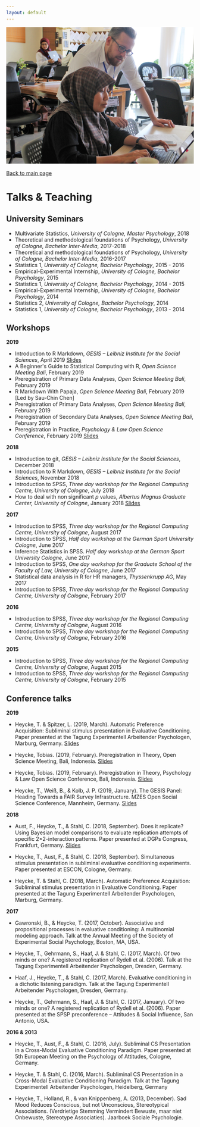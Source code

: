 ```yaml
---
layout: default
---
```


<center>
  <img src="../img/teachingTH.png">
</center>

[Back to main page](../index.md)

# Talks & Teaching

## University Seminars

- Multivariate Statistics, *University of Cologne, Master Psychology*, 2018
- Theoretical and methodological foundations of Psychology, *University of Cologne, Bachelor Inter-Media*, 2017-2018
- Theoretical and methodological foundations of Psychology, *University of Cologne, Bachelor Inter-Media*, 2016-2017
- Statistics 1, *University of Cologne, Bachelor Psychology*, 2015 - 2016
- Empirical-Experimental Internship, *University of Cologne, Bachelor Psychology*, 2015
- Statistics 1, *University of Cologne, Bachelor Psychology*, 2014 - 2015
- Empirical-Experimental Internship, *University of Cologne, Bachelor Psychology*, 2014
- Statistics 2, *University of Cologne, Bachelor Psychology*, 2014
- Statistics 1, *University of Cologne, Bachelor Psychology*, 2013 - 2014

## Workshops

**2019**

- Introduction to R Markdown, *GESIS – Leibniz Institute for the Social Sciences*, April 2019 [Slides](https://osf.io/ahu8x/)
- A Beginner's Guide to Statistical Computing with R, *Open Science Meeting Bali*, February 2019
- Preregistration of Primary Data Analyses, *Open Science Meeting Bali*, February 2019
- R Markdown With Papaja, *Open Science Meeting Bali*, February 2019 [Led by Sau-Chin Chen]
- Preregistration of Primary Data Analyses, *Open Science Meeting Bali*, February 2019
- Preregistration of Secondary Data Analyses, *Open Science Meeting Bali*, February 2019
- Preregistration in Practice, *Psychology & Law Open Science Conference*, February 2019 [Slides](https://osf.io/n43g8/)

**2018**

- Introduction to git, *GESIS – Leibniz Institute for the Social Sciences*, December 2018
- Introduction to R Markdown, *GESIS – Leibniz Institute for the Social Sciences*, November 2018
- Introduction to SPSS, *Three day workshop for the Regional Computing Centre, University of Cologne*, July 2018
- How to deal with non significant *p* values, *Albertus Magnus Graduate Center, University of Cologne*, January 2018 [Slides](https://osf.io/fvp9q/)

**2017**

- Introduction to SPSS, *Three day workshop for the Regional Computing Centre, University of Cologne*, August 2017
- Introduction to SPSS, *Half day workshop at the German Sport University Cologne*, June 2017
- Inference Statistics in SPSS. *Half day workshop at the German Sport University Cologne*, June 2017
- Introduction to SPSS, *One day workshop for the Graduate School of the Faculty of Law, University of Cologne*, June 2017
- Statistical data analysis in R for HR managers, *Thyssenkrupp AG*, May 2017
- Introduction to SPSS, *Three day workshop for the Regional Computing Centre, University of Cologne*, February 2017

**2016**

- Introduction to SPSS, *Three day workshop for the Regional Computing Centre, University of Cologne*, August 2016
- Introduction to SPSS, *Three day workshop for the Regional Computing Centre, University of Cologne*, February 2016

**2015**

- Introduction to SPSS, *Three day workshop for the Regional Computing Centre, University of Cologne*, August 2015
- Introduction to SPSS, *Three day workshop for the Regional Computing Centre, University of Cologne*, February 2015


## Conference talks

**2019**

- Heycke, T. & Spitzer, L. (2019, March). Automatic Preference Acquisition: Subliminal stimulus presentation in Evaluative Conditioning. Paper presented at the Tagung Experimentell Arbeitender Psychologen, Marburg, Germany. [Slides](https://osf.io/cbpu9/)

- Heycke, Tobias. (2019, February). Preregistration in Theory, Open Science Meeting, Bali, Indonesia. [Slides](https://osf.io/s8tn7/)

- Heycke, Tobias. (2019, February). Preregistration in Theory, Psychology & Law Open Science Conference, Bali, Indonesia. [Slides](https://osf.io/kcmjq/)

- Heycke, T., Weiß, B., & Kolb, J. P. (2019, January). The GESIS Panel: Heading Towards a FAIR Survey Infrastructure. MZES Open Social Science Conference, Mannheim, Germany. [Slides](https://osf.io/u6am8/)


**2018**

- Aust, F., Heycke, T., & Stahl, C. (2018, September). Does it replicate? Using Bayesian model comparisons to evaluate replication attempts of specific 2×2-interaction patterns. Paper presented at DGPs Congress, Frankfurt, Germany. [Slides](https://crsh.github.io/ml-otm-dgps-slides/)

- Heycke, T., Aust, F., & Stahl, C. (2018, September). Simultaneous stimulus presentation in subliminal evaluative conditioning experiments. Paper presented at ESCON, Cologne, Germany.

- Heycke, T. & Stahl, C. (2018, March). Automatic Preference Acquisition: Subliminal stimulus presentation in Evaluative Conditioning. Paper presented at the Tagung Experimentell Arbeitender Psychologen, Marburg, Germany.


**2017**

- Gawronski, B., & Heycke, T. (2017, October). Associative and propositional processes in evaluative conditioning: A multinomial modeling approach. Talk at the Annual Meeting of the Society of Experimental Social Psychology, Boston, MA, USA.

- Heycke, T., Gehrmann, S., Haaf, J. & Stahl, C. (2017, March). Of two minds or one? A registered replication of Rydell et al. (2006). Talk at the Tagung Experimentell Arbeitender Psychologen, Dresden, Germany.

- Haaf, J., Heycke, T., & Stahl, C. (2017, March). Evaluative conditioning in a dichotic listening paradigm. Talk at the Tagung Experimentell Arbeitender Psychologen, Dresden, Germany.

- Heycke, T., Gehrmann, S., Haaf, J. & Stahl, C. (2017, January). Of two minds or one? A registered replication of Rydell et al. (2006). Paper presented at the SPSP preconference – Attitudes & Social Influence, San Antonio, USA.


**2016 & 2013**

- Heycke, T., Aust, F., & Stahl, C. (2016, July). Subliminal CS Presentation in a Cross-Modal Evaluative Conditioning Paradigm. Paper presented at 5th European Meeting on the Psychology of Attitudes, Cologne, Germany.

- Heycke, T. & Stahl, C. (2016, March). Subliminal CS Presentation in a Cross-Modal Evaluative Conditioning Paradigm. Talk at the Tagung Experimentell Arbeitender Psychologen, Heidelberg, Germany

- Heycke, T., Holland, R., & van Knippenberg, A. (2013, December). Sad Mood Reduces Conscious, but not Unconscious, Stereotypical Associations. (Verdrietige Stemming Vermindert Bewuste, maar niet Onbewuste, Stereotype Associaties). Jaarboek Sociale Psychologie. 

<!--
## Invited talks/ Guest lectures
- Graz
- Aachen
-->


